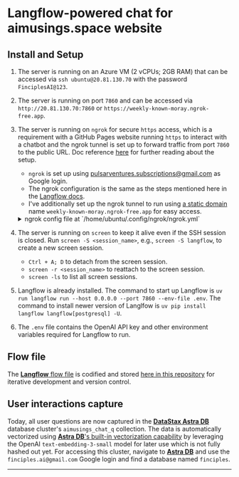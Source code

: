 # Langflow-powered chat for aimusings.space website
## Install and Setup

1. The server is running on an Azure VM (2 vCPUs; 2GB RAM) that can be accessed via `ssh ubuntu@20.81.130.70` with the password `FinciplesAI@123`.
2. The server is running on port `7860` and can be accessed via `http://20.81.130.70:7860` or `https://weekly-known-moray.ngrok-free.app`.
3. The server is running on `ngrok` for secure `https` access, which is a requirement with a GitHub Pages website running `https` to interact with a chatbot and the ngrok tunnel is set up to forward traffic from port `7860` to the public URL. Doc reference [here](https://ngrok.com/docs/getting-started/#4-always-use-the-same-domain) for further reading about the setup.
    - `ngrok` is set up using pulsarventures.subscriptions@gmail.com as Google login.
    - The ngrok configuration is the same as the steps mentioned here in the [Langflow docs](https://docs.langflow.org/mcp-server#deploy-your-server-externally).
    - I've additionally set up the ngrok tunnel to run using [a static domain](https://ngrok.com/blog-post/free-static-domains-ngrok-users) name `weekly-known-moray.ngrok-free.app` for easy access.
    <details>
    <summary>ngrok config file at `/home/ubuntu/.config/ngrok/ngrok.yml`</summary>

    ```yaml
    version: "3"
    agent:
        authtoken: 2wL0IjU78owrjR3ZwUFQZYZrO7n_2DPCKUPgQkEc1R39eyQ5m
    endpoints:
    - name: aimusings_langflow_tunnel
        url: weekly-known-moray.ngrok-free.app
        upstream:
        url: 7860
    ```
    - Start `ngrok` with `ngrok start aimusings_langflow_tunnel` to start the tunnel.
    </details>
4. The server is running on `screen` to keep it alive even if the SSH session is closed. Run `screen -S <session_name>`, e.g., `screen -S langflow`, to create a new screen session.
   - `Ctrl + A; D` to detach from the screen session.
   - `screen -r <session_name>` to reattach to the screen session.
   - `screen -ls` to list all screen sessions.
5. Langflow is already installed. The command to start up Langflow is `uv run langflow run --host 0.0.0.0 --port 7860 --env-file .env`. The command to install newer version of Langlfow is `uv pip install langflow langflow[postgresql] -U`.
6. The `.env` file contains the OpenAI API key and other environment variables required for Langflow to run.

## Flow file

The [**Langflow** flow file](https://docs.langflow.org/concepts-flows) is codified and stored [here in this repository](./AImusings.space%20website%20Q%26A.json) for iterative development and version control.


## User interactions capture

Today, all user questions are now captured in the [**DataStax Astra DB**](https://db.new) database cluster's `aimusings_chat_q` collection. The data is automatically vectorized using [**Astra DB**'s built-in vectorization capability](https://docs.datastax.com/en/astra-db-serverless/databases/embedding-generation.html) by leveraging the OpenAI `text-embedding-3-small` model for later use which is not fully hashed out yet. For accessing this cluster, navigate to [**Astra DB**](https://db.new) and use the `finciples.ai@gmail.com` Google login and find a database named `finciples`.

---